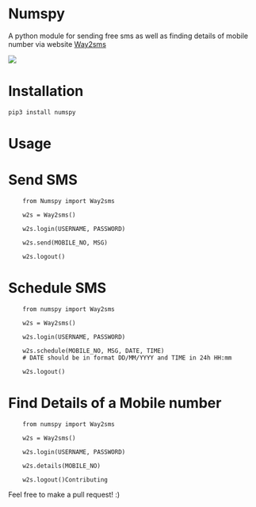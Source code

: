 # Numspy

A python module for sending free sms as well as finding details of mobile number via website 
<a href="http://www.way2sms.com">Way2sms</a>

<img src="https://img.shields.io/badge/Made%20with-Python-3.x-1f425f.svg"/>

# Installation
```
pip3 install numspy
```
# Usage

# Send SMS

```
    from Numspy import Way2sms

    w2s = Way2sms()

    w2s.login(USERNAME, PASSWORD)

    w2s.send(MOBILE_NO, MSG)

    w2s.logout()
```

# Schedule SMS

```
    from numspy import Way2sms

    w2s = Way2sms()

    w2s.login(USERNAME, PASSWORD)

    w2s.schedule(MOBILE_NO, MSG, DATE, TIME)
    # DATE should be in format DD/MM/YYYY and TIME in 24h HH:mm

    w2s.logout()
```
# Find Details of a Mobile number

```
    from numspy import Way2sms

    w2s = Way2sms()

    w2s.login(USERNAME, PASSWORD)

    w2s.details(MOBILE_NO)

    w2s.logout()Contributing
```

Feel free to make a pull request! :)
